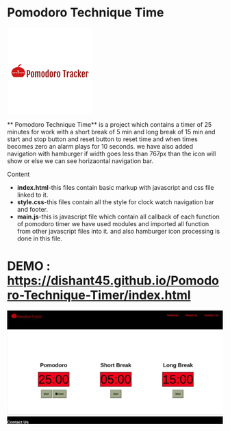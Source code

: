 #  Pomodoro Technique Time
<img src='./images/pomodoro.png'>

** Pomodoro Technique Time**  is a project which contains a timer of 25 minutes for work with  a short break of 5 min and long break of 15 min  and start and stop button and reset button to reset time and when times becomes zero an alarm plays for 10 seconds.
we have also added navigation with hamburger if width goes less than 767px than the icon will show or else we can see horizaontal navigation bar.


Content 

* **index.html**-this files contain basic markup with javascript and css file linked to it.
* **style.css**-this files contain all the style for clock watch navigation bar and footer.
* **main.js**-this is javascript file which contain all callback  of each function of pomodoro timer we have used modules and imported all function from other javascript files into it. and also hamburger icon processing is done in this file.

# DEMO : https://dishant45.github.io/Pomodoro-Technique-Timer/index.html
<img src='./images/pomodorodemo.jpeg'>




